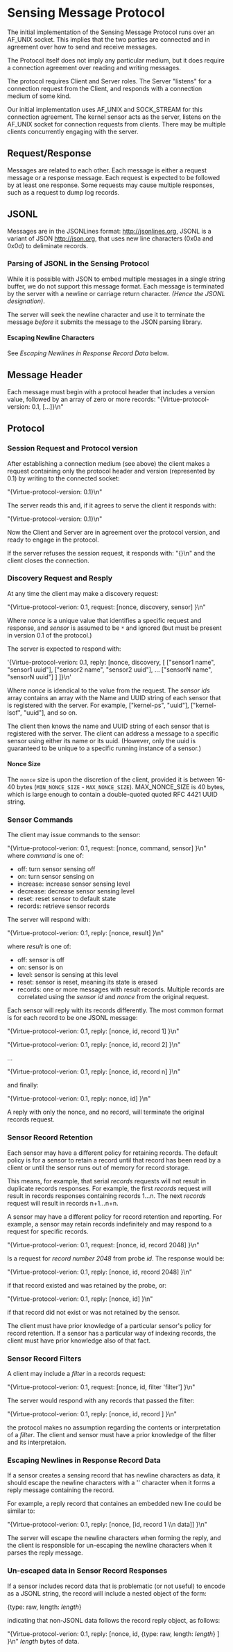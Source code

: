 # Sensing Message Protocol

The initial implementation of the Sensing Message Protocol runs over an AF_UNIX socket. This implies that the two parties are connected and in agreement over how to send and receive messages.

The Protocol itself does not imply any particular medium, but it does require a connection agreement over reading and writing messages.

The protocol requires Client and Server roles. The Server "listens" for a connection request from the Client, and responds with a connection medium of some kind.

Our initial implementation uses AF_UNIX and SOCK_STREAM for this connection agreement. The kernel sensor acts as the server, listens on the AF_UNIX socket for connection requests from clients. There may be multiple clients concurrently engaging with the server.


## Request/Response

Messages are related to each other. Each message is either a request message or a response message. Each request is expected to be followed by at least one response. Some requests may cause multiple responses, such as a request to dump log records.

## JSONL
Messages are in the JSONLines format: http://jsonlines.org, JSONL is a variant of JSON http://json.org, that uses new line characters (0x0a and 0x0d) to deliminate records.

### Parsing of JSONL in the Sensing Protocol

While it is possible with JSON to embed multiple messages in a single string buffer, we do not support this message format. Each message is terminated by the server with a newline or carriage return character. _(Hence the JSONL designation)_.

The server will seek the newline character and use it to terminate the message _before_ it submits the message to the JSON parsing library.

#### Escaping Newline Characters
See _Escaping Newlines in Response Record Data_ below.

## Message Header
Each message must begin with a protocol header that includes a version value, followed by an array of zero or more records:
"{Virtue-protocol-version: 0.1, [...]}\n"

## Protocol

### Session Request and Protocol version
After establishing a connection medium (see above) the client makes a request containing only the protocol header and version (represented by 0.1) by writing to the connected socket:

"{Virtue-protocol-version: 0.1}\n"

The server reads this and, if it agrees to serve the client it responds with:

"{Virtue-protocol-version: 0.1}\n"

Now the Client and Server are in agreement over the protocol version, and ready to engage in the protocol.

If the server refuses the session request, it responds with:
"{}\n" and the client closes the connection.

### Discovery Request and Resply
At any time the client may make a discovery request:

"{Virtue-protocol-verion: 0.1, request: [nonce, discovery, sensor] }\n"

Where _nonce_ is a unique value that identifies a specific request and response, and _sensor_ is assumed to be `*` and ignored (but must be present in version 0.1 of the protocol.)

The server is expected to respond with:

'{Virtue-protocol-verion: 0.1, reply: [nonce, discovery,
   [ ["sensor1 name", "sensor1 uuid"],
     ["sensor2 name", "sensor2 uuid"], ...
     ["sensorN name", "sensorN uuid"]
   ] ]}\n'

Where _nonce_ is idendical to the value from the request. The _sensor ids_ array contains an array with the Name and UUID string of each sensor that is registered with the server. For example, ["kernel-ps", "uuid"], ["kernel-lsof", "uuid"], and so on.

The client then knows the name and UUID string of each sensor that is registered with the server. The client can address a message to a specific sensor using either its name or its uuid. (However, only the uuid is guaranteed to be unique to a specific running instance of a sensor.)

#### Nonce Size
The `nonce` size is upon the discretion of the client, provided it is between 16-40 bytes (`MIN_NONCE_SIZE` -  `MAX_NONCE_SIZE`). MAX_NONCE_SIZE is 40 bytes, which is large enough to contain a double-quoted quoted RFC 4421 UUID string.


### Sensor Commands
The client may issue commands to the sensor:

"{Virtue-protocol-verion: 0.1, request: [nonce, command, sensor] }\n"
where _command_ is one of:

* off: turn sensor sensing off
* on: turn sensor sensing on
* increase: increase sensor sensing level
* decrease: decrease sensor sensing level
* reset: reset sensor to default state
* records: retrieve sensor records


The server will respond with:

"{Virtue-protocol-verion: 0.1, reply: [nonce, result] }\n"

where _result_ is one of:

* off: sensor is off
* on: sensor is on
* level: sensor is sensing at this level
* reset: sensor is reset, meaning its state is erased
* records: one or more messages with result records. Multiple records are correlated using the _sensor id_ and _nonce_ from the original request.

Each sensor will reply with its records differently. The most common format is for each record to be one JSONL message:

"{Virtue-protocol-verion: 0.1, reply: [nonce, id, record 1] }\n"

"{Virtue-protocol-verion: 0.1, reply: [nonce, id, record 2] }\n"

...

"{Virtue-protocol-verion: 0.1, reply: [nonce, id, record n] }\n"

and finally:

"{Virtue-protocol-verion: 0.1, reply: nonce, id] }\n"

A reply with only the nonce, and no record, will terminate the original records request.


### Sensor Record Retention

Each sensor may have a different policy for retaining records. The default policy is for a sensor to retain a record until that record has been read by a client or until the sensor runs out of memory for record storage.

This means, for example, that serial _records_ requests will not result in duplicate records responses. For example, the first _records_ request will result in records responses containing records 1...n. The next _records_ request will result in records n+1...n+n.

A sensor may have a different policy for record retention and reporting. For example, a sensor may retain records indefinitely and may respond to a request for specific records.

"{Virtue-protocol-verion: 0.1, request: [nonce, id, record 2048] }\n"

Is a request for _record number 2048_ from probe _id_. The response would be:

"{Virtue-protocol-verion: 0.1, reply: [nonce, id, record 2048] }\n"

if that record existed and was retained by the probe, or:

"{Virtue-protocol-verion: 0.1, reply: [nonce, id] }\n"

if that record did not exist or was not retained by the sensor.

The client must have prior knowledge of a particular sensor's policy for record retention. If a sensor has a particular way of indexing records, the client must have prior knowledge also of that fact.

### Sensor Record Filters

A client may include a _filter_ in a records request:

"{Virtue-protocol-verion: 0.1, request: [nonce, id, filter 'filter'] }\n"

The server would respond with any records that passed the filter:

"{Virtue-protocol-verion: 0.1, reply: [nonce, id, record ] }\n"

the protocol makes no assumption regarding the contents or interpretation of a _filter_. The client and sensor must have a prior knowledge of the filter and its interpretaion.

### Escaping Newlines in Response Record Data

If a sensor creates a sensing record that has newline characters as data, it should escape the newline characters with a '\' character when it forms a reply message containing the record.

For example, a reply record that containes an embedded new line could be similar to:

"{Virtue-protocol-verion: 0.1, reply: [nonce, [id, record 1 \\\n data]] }\n"

The server will escape the newline characters when forming the reply, and the client is responsible for un-escaping the newline characters when it parses the reply message.

### Un-escaped data in Sensor Record Responses

If a sensor includes record data that is problematic (or not useful) to encode as a JSONL string, the record will include a nested object of the form:

{type: raw, length: _length_}

indicating that non-JSONL data follows the record reply object, as follows:

"{Virtue-protocol-verion: 0.1, reply: [nonce, id, {type: raw, length: _length_} ] }\n" _length_ bytes of data.
